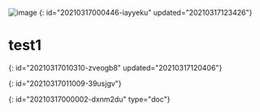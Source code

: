 ![image](https://source.unsplash.com/1600x900/?nature,water)
{: id="20210317000446-iayyeku" updated="20210317123426"}

# test1
{: id="20210317010310-zveogb8" updated="20210317120406"}

{: id="20210317011009-39usjgv"}


{: id="20210317000002-dxnm2du" type="doc"}
